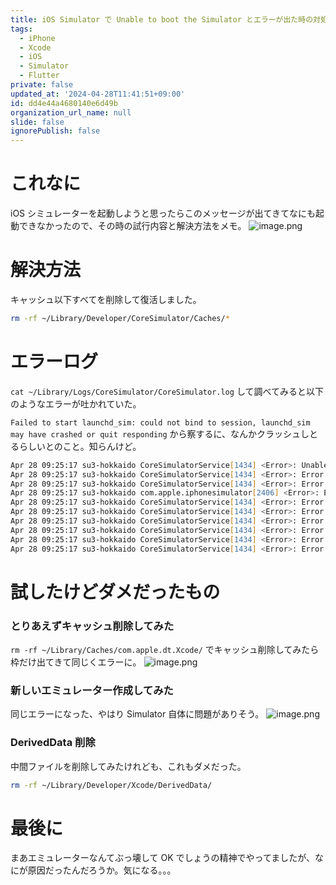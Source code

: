 ```yaml
---
title: iOS Simulator で Unable to boot the Simulator とエラーが出た時の対処方法
tags:
  - iPhone
  - Xcode
  - iOS
  - Simulator
  - Flutter
private: false
updated_at: '2024-04-28T11:41:51+09:00'
id: dd4e44a4680140e6d49b
organization_url_name: null
slide: false
ignorePublish: false
---
```

# これなに
iOS シミュレーターを起動しようと思ったらこのメッセージが出てきてなにも起動できなかったので、その時の試行内容と解決方法をメモ。
![image.png](https://qiita-image-store.s3.ap-northeast-1.amazonaws.com/0/2819748/88e84412-8114-9e59-f1f2-56036ab4099d.png)


# 解決方法
キャッシュ以下すべてを削除して復活しました。
```zsh
rm -rf ~/Library/Developer/CoreSimulator/Caches/*
```


# エラーログ
`cat ~/Library/Logs/CoreSimulator/CoreSimulator.log` して調べてみると以下のようなエラーが吐かれていた。

`Failed to start launchd_sim: could not bind to session, launchd_sim may have crashed or quit responding` から察するに、なんかクラッシュしとるらしいとのこと。知らんけど。
```zsh
Apr 28 09:25:17 su3-hokkaido CoreSimulatorService[1434] <Error>: Unable to boot simulator session com.apple.CoreSimulator.SimDevice.DA5009B0-DB8A-4FE0-BB46-EC63E908D72C (isTimeout = YES): Error Domain=com.apple.SimLaunchHostService.RequestError Code=4 "Failed to start launchd_sim: could not bind to session, launchd_sim may have crashed or quit responding" UserInfo={NSLocalizedDescription=Failed to start launchd_sim: could not bind to session, launchd_sim may have crashed or quit responding}
Apr 28 09:25:17 su3-hokkaido CoreSimulatorService[1434] <Error>: Error Domain=NSPOSIXErrorDomain Code=60 "Operation timed out" UserInfo={NSUnderlyingError=0x600001cdf540 {Error Domain=com.apple.SimLaunchHostService.RequestError Code=4 "Failed to start launchd_sim: could not bind to session, launchd_sim may have crashed or quit responding" UserInfo={NSLocalizedDescription=Failed to start launchd_sim: could not bind to session, launchd_sim may have crashed or quit responding}}, NSLocalizedDescription=Unable to boot the Simulator., Session=com.apple.CoreSimulator.SimDevice.DA5009B0-DB8A-4FE0-BB46-EC63E908D72C, NSLocalizedFailureReason=launchd failed to respond.}
Apr 28 09:25:17 su3-hokkaido CoreSimulatorService[1434] <Error>: Error Domain=NSPOSIXErrorDomain Code=60 "Operation timed out" UserInfo={NSUnderlyingError=0x600001cdf540 {Error Domain=com.apple.SimLaunchHostService.RequestError Code=4 "Failed to start launchd_sim: could not bind to session, launchd_sim may have crashed or quit responding" UserInfo={NSLocalizedDescription=Failed to start launchd_sim: could not bind to session, launchd_sim may have crashed or quit responding}}, NSLocalizedDescription=Unable to boot the Simulator., Session=com.apple.CoreSimulator.SimDevice.DA5009B0-DB8A-4FE0-BB46-EC63E908D72C, NSLocalizedFailureReason=launchd failed to respond.}
Apr 28 09:25:17 su3-hokkaido com.apple.iphonesimulator[2406] <Error>: Error Domain=NSPOSIXErrorDomain Code=60 "Operation timed out" UserInfo={NSUnderlyingError=0x6000036f54a0 {Error Domain=com.apple.SimLaunchHostService.RequestError Code=4 "Failed to start launchd_sim: could not bind to session, launchd_sim may have crashed or quit responding" UserInfo={NSLocalizedDescription=Failed to start launchd_sim: could not bind to session, launchd_sim may have crashed or quit responding}}, NSLocalizedDescription=Unable to boot the Simulator., Session=com.apple.CoreSimulator.SimDevice.DA5009B0-DB8A-4FE0-BB46-EC63E908D72C, NSLocalizedFailureReason=launchd failed to respond.}
Apr 28 09:25:17 su3-hokkaido CoreSimulatorService[1434] <Error>: Error Domain=com.apple.CoreSimulator.SimError Code=405 "Unable to lookup in current state: Shutdown" UserInfo={NSLocalizedDescription=Unable to lookup in current state: Shutdown}
Apr 28 09:25:17 su3-hokkaido CoreSimulatorService[1434] <Error>: Error looking up host support port: Error Domain=com.apple.CoreSimulator.SimError Code=405 "Unable to lookup in current state: Shutdown" UserInfo={NSLocalizedDescription=Unable to lookup in current state: Shutdown}
Apr 28 09:25:17 su3-hokkaido CoreSimulatorService[1434] <Error>: Error Domain=com.apple.CoreSimulator.SimError Code=405 "Unable to lookup in current state: Shutdown" UserInfo={NSLocalizedDescription=Unable to lookup in current state: Shutdown}
Apr 28 09:25:17 su3-hokkaido CoreSimulatorService[1434] <Error>: Error Domain=com.apple.CoreSimulator.SimError Code=405 "Unable to lookup in current state: Shutdown" UserInfo={NSLocalizedDescription=Unable to lookup in current state: Shutdown}
Apr 28 09:25:17 su3-hokkaido CoreSimulatorService[1434] <Error>: Error looking up host support port: Error Domain=com.apple.CoreSimulator.SimError Code=405 "Unable to lookup in current state: Shutdown" UserInfo={NSLocalizedDescription=Unable to lookup in current state: Shutdown}
Apr 28 09:25:17 su3-hokkaido CoreSimulatorService[1434] <Error>: Error Domain=com.apple.CoreSimulator.SimError Code=405 "Unable to lookup in current state: Shutdown" UserInfo={NSLocalizedDescription=Unable to lookup in current state: Shutdown}
```

# 試したけどダメだったもの
### とりあえずキャッシュ削除してみた
`rm -rf ~/Library/Caches/com.apple.dt.Xcode/` でキャッシュ削除してみたら枠だけ出てきて同じくエラーに。
![image.png](https://qiita-image-store.s3.ap-northeast-1.amazonaws.com/0/2819748/0ca4e2f0-e763-8b4c-de8f-3f69b43e8bd7.png)

### 新しいエミュレーター作成してみた
同じエラーになった、やはり Simulator 自体に問題がありそう。
![image.png](https://qiita-image-store.s3.ap-northeast-1.amazonaws.com/0/2819748/5f481403-e0d8-a510-8e1a-a1c7adf0ba29.png)

### DerivedData 削除
中間ファイルを削除してみたけれども、これもダメだった。
```zsh
rm -rf ~/Library/Developer/Xcode/DerivedData/
```

# 最後に
まあエミュレーターなんてぶっ壊して OK でしょうの精神でやってましたが、なにが原因だったんだろうか。気になる。。。
